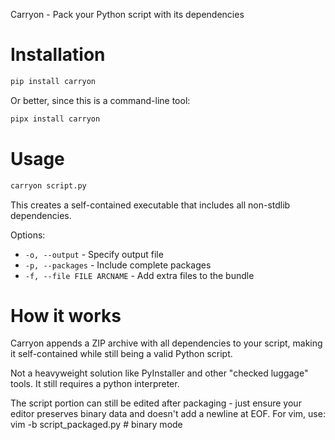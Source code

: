 Carryon - Pack your Python script with its dependencies

# Installation

```bash
pip install carryon
```

Or better, since this is a command-line tool:
```bash
pipx install carryon
```

# Usage

```bash
carryon script.py
```

This creates a self-contained executable that includes all non-stdlib dependencies.

Options:
- `-o, --output` - Specify output file
- `-p, --packages` - Include complete packages
- `-f, --file FILE ARCNAME` - Add extra files to the bundle

# How it works

Carryon appends a ZIP archive with all dependencies to your script, making it
self-contained while still being a valid Python script.

Not a heavyweight solution like PyInstaller and other "checked luggage" tools.
It still requires a python interpreter.

The script portion can still be edited after packaging - just ensure your editor
preserves binary data and doesn't add a newline at EOF. For vim, use:
    vim -b script_packaged.py   # binary mode
